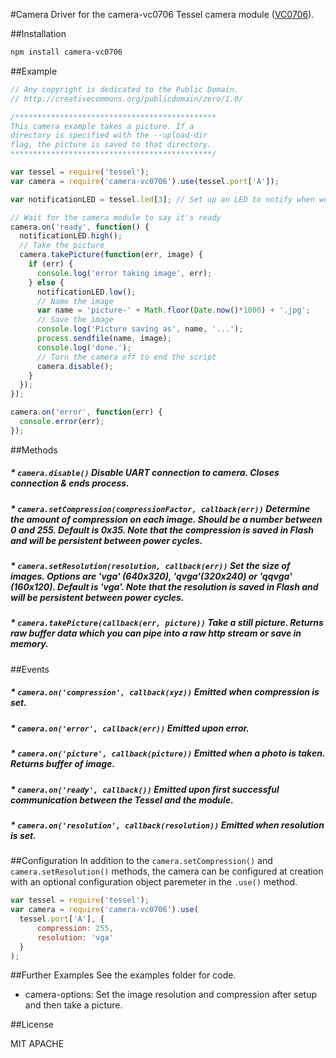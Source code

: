 #Camera
Driver for the camera-vc0706 Tessel camera module ([VC0706](http://www.southernstars.com/skycube/files/VC0706.pdf)).

##Installation
```sh
npm install camera-vc0706
```

##Example
```js
// Any copyright is dedicated to the Public Domain.
// http://creativecommons.org/publicdomain/zero/1.0/

/*********************************************
This camera example takes a picture. If a
directory is specified with the --upload-dir
flag, the picture is saved to that directory.
*********************************************/

var tessel = require('tessel');
var camera = require('camera-vc0706').use(tessel.port['A']);

var notificationLED = tessel.led[3]; // Set up an LED to notify when we're taking a picture

// Wait for the camera module to say it's ready
camera.on('ready', function() {
  notificationLED.high();
  // Take the picture
  camera.takePicture(function(err, image) {
    if (err) {
      console.log('error taking image', err);
    } else {
      notificationLED.low();
      // Name the image
      var name = 'picture-' + Math.floor(Date.now()*1000) + '.jpg';
      // Save the image
      console.log('Picture saving as', name, '...');
      process.sendfile(name, image);
      console.log('done.');
      // Turn the camera off to end the script
      camera.disable();
    }
  });
});

camera.on('error', function(err) {
  console.error(err);
});
```

##Methods

##### * `camera.disable()` Disable UART connection to camera. Closes connection & ends process.

##### * `camera.setCompression(compressionFactor, callback(err))` Determine the amount of compression on each image. Should be a number between 0 and 255. Default is 0x35. Note that the compression is saved in Flash and will be persistent between power cycles.

##### * `camera.setResolution(resolution, callback(err))` Set the size of images. Options are 'vga' (640x320), 'qvga'(320x240) or 'qqvga' (160x120). Default is 'vga'. Note that the resolution is saved in Flash and will be persistent between power cycles.

##### * `camera.takePicture(callback(err, picture))` Take a still picture. Returns raw buffer data which you can pipe into a raw http stream or save in memory.


##Events

##### * `camera.on('compression', callback(xyz))` Emitted when compression is set.

##### * `camera.on('error', callback(err))` Emitted upon error.

##### * `camera.on('picture', callback(picture))` Emitted when a photo is taken. Returns buffer of image.

##### * `camera.on('ready', callback())` Emitted upon first successful communication between the Tessel and the module.

##### * `camera.on('resolution', callback(resolution))` Emitted when resolution is set.

##Configuration
In addition to the `camera.setCompression()` and `camera.setResolution()` methods, the camera can be configured at creation with an optional configuration object paremeter in the `.use()` method.
```js
var tessel = require('tessel');
var camera = require('camera-vc0706').use(
  tessel.port['A'], {
      compression: 255, 
      resolution: 'vga'
  }
);
```

##Further Examples
See the examples folder for code.

* camera-options: Set the image resolution and compression after setup and then take a picture.


##License

MIT
APACHE
